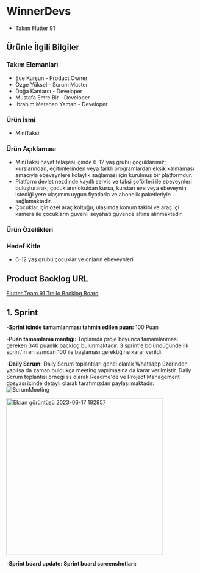# WinnerDevs
- Takım Flutter 91
## Ürünle İlgili Bilgiler
### Takım Elemanları 
- Ece Kurşun - Product Owner
- Özge Yüksel - Scrum Master
- Doğa Kantarcı - Developer
- Mustafa Emre Bir - Developer
- İbrahim Metehan Yaman - Developer
### Ürün İsmi
- MiniTaksi
### Ürün Açıklaması
- MiniTaksi hayat telaşesi içinde 6-12 yaş grubu çoçuklarımız; kurslarından, eğitimlerinden veya farklı programlardan eksik kalmaması amacıyla ebeveynlere kolaylık sağlaması için kurulmuş bir platformdur. 
- Platform devlet nezdinde kayıtlı servis ve taksi şoförleri ile ebeveynleri buluşturarak; çocukların okuldan kursa, kurstan eve veya ebeveynin istediği yere ulaşımını uygun fiyatlarla ve abonelik paketleriyle sağlamaktadır.
- Çocuklar için özel araç koltuğu, ulaşımda konum takibi ve araç içi kamera ile çocukların güvenli seyahati güvence altına alınmaktadır. 
### Ürün Özellikleri
### Hedef Kitle
- 6-12 yaş grubu çocuklar ve onların ebeveynleri
## Product Backlog URL 
[Flutter Team 91 Trello Backlog Board](https://trello.com/b/T2ouExzT/project-management) 

## 1. Sprint

-**Sprint içinde tamamlanması tahmin edilen puan:** 100 Puan

-**Puan tamamlama mantığı:** Toplamda proje boyunca tamamlanması gereken 340 puanlık backlog bulunmaktadır. 3 sprint'e bölündüğünde ilk sprint'in en azından 100 ile başlaması gerektiğine karar verildi.

-**Daily Scrum:** Daily Scrum toplantıları genel olarak Whatsapp üzerinden yapılsa da zaman buldukça meeting yapılmasına da  karar verilmiştir. Daily Scrum toplantısı örneği ss olarak Readme'de ve Project Management dosyası içinde detaylı olarak tarafımızdan paylaşılmaktadır:
![ScrumMeeting](https://drive.google.com/drive/folders/1otlBOsuD1yUD7VEnAAOpI7aM45D3Y8x0?usp=drive_link)


<img width="411" alt="Ekran görüntüsü 2023-06-17 192957" src="https://github.com/ozgeyuksell/WinnerDevs/assets/136381223/f6d355ea-5e34-4c68-b892-2b66dd6edf48"> 


-**Sprint board update: Sprint board screenshotları:**

